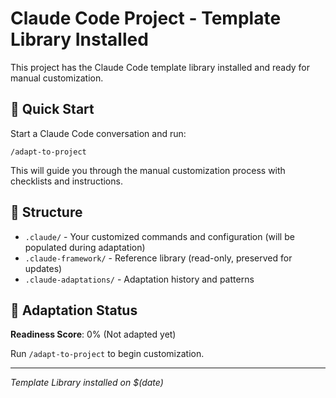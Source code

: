 # Claude Code Project - Template Library Installed

This project has the Claude Code template library installed and ready for manual customization.

## 🚀 Quick Start

Start a Claude Code conversation and run:
```
/adapt-to-project
```

This will guide you through the manual customization process with checklists and instructions.

## 📁 Structure

- `.claude/` - Your customized commands and configuration (will be populated during adaptation)
- `.claude-framework/` - Reference library (read-only, preserved for updates)
- `.claude-adaptations/` - Adaptation history and patterns

## 🎯 Adaptation Status

**Readiness Score**: 0% (Not adapted yet)

Run `/adapt-to-project` to begin customization.

---
*Template Library installed on $(date)*

